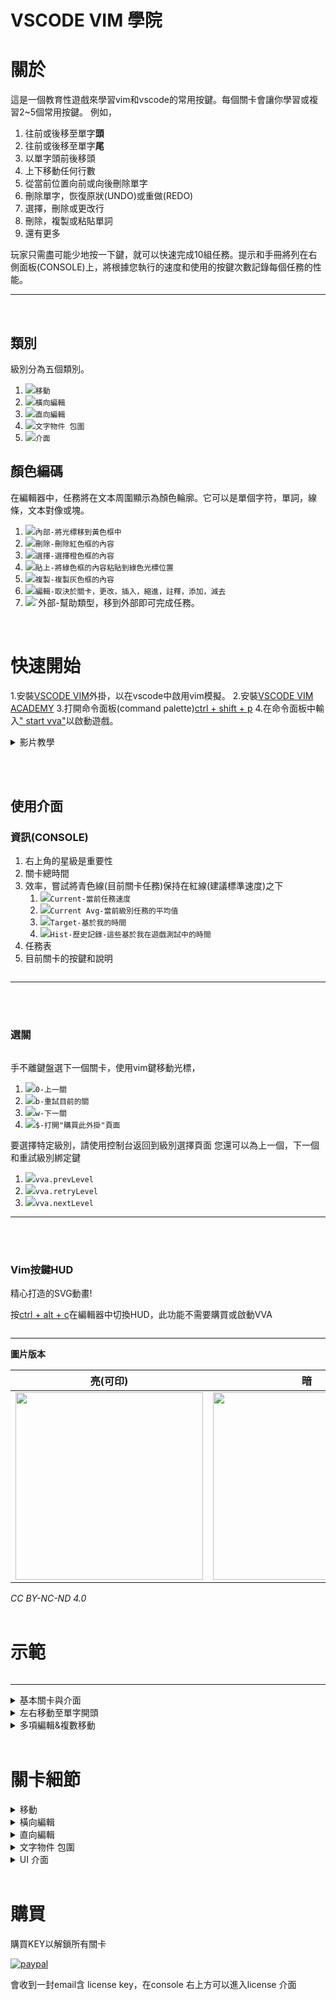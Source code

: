 <div align ="center">
      <img alt ="" src ="https://kaisunc.github.io/vscodevimacademy/data/images/banner.png" />
</div>

<h1> VSCODE VIM 學院 </h1>


# 關於

這是一個教育性遊戲來學習vim和vscode的常用按鍵。每個關卡會讓你學習或複習2~5個常用按鍵。
例如，

1. 往前或後移至單字**頭**
1. 往前或後移至單字**尾**
1. 以單字頭前後移頭
1. 上下移動任何行數
1. 從當前位置向前或向後刪除單字
1. 刪除單字，恢復原狀(UNDO)或重做(REDO)
1. 選擇，刪除或更改行
1. 刪除，複製或粘貼單詞
1. 還有更多

玩家只需盡可能少地按一下鍵，就可以快速完成10組任務。提示和手冊將列在右側面板(CONSOLE)上，將根據您執行的速度和使用的按鍵次數記錄每個任務的性能。

---

<br>

## 類別
級別分為五個類別。

1. ![](https://via.placeholder.com/15/1589F0/000000?text=+)`移動`
2. ![](https://via.placeholder.com/15/1589F0/000000?text=+)`橫向編輯`
3. ![](https://via.placeholder.com/15/1589F0/000000?text=+)`直向編輯`
4. ![](https://via.placeholder.com/15/1589F0/000000?text=+)`文字物件 包圍`
5. ![](https://via.placeholder.com/15/1589F0/000000?text=+)`介面`

## 顏色編碼
在編輯器中，任務將在文本周圍顯示為顏色輪廓。它可以是單個字符，單詞，線條，文本對像或塊。

1. ![](https://via.placeholder.com/15/f9cc6c/000000?text=+)`內部-將光標移到黃色框中`
1. ![](https://via.placeholder.com/15/fd6883/000000?text=+)`刪除-刪除紅色框的內容`
1. ![](https://via.placeholder.com/15/f38d70/000000?text=+)`選擇-選擇橙色框的內容`
1. ![](https://via.placeholder.com/15/addb78/000000?text=+)`貼上-將綠色框的內容粘貼到綠色光標位置`
1. ![](https://via.placeholder.com/15/e4d2d4/000000?text=+)`複製-複製灰色框的內容`
1. ![](https://via.placeholder.com/15/b267e6/000000?text=+)`編輯-取決於關卡，更改，插入，縮進，註釋，添加，減去`
1. ![](https://via.placeholder.com/15/1589f0/000000?text=+)`外部-幫助類型，移到外部即可完成任務。

<br>

# 快速開始

1.安裝[VSCODE VIM](https://marketplace.visualstudio.com/items?itemName=vscodevim.vim)外掛，以在vscode中啟用vim模擬。
2.安裝[VSCODE VIM ACADEMY](https://marketplace.visualstudio.com/items?itemName=kaisun.vscodevimacademy)
3.打開命令面板(command palette)[ctrl + shift + p]()
4.在命令面板中輸入[" start vva"]()以啟動遊戲。
   <details>
   <summary>
    影片教學
   </summary>

   <img alt ="" src =" https://kaisunc.github.io/vscodevimacademy/data/images/activation.gif" />
   </details>

<br> </br>

## 使用介面

### 資訊(CONSOLE)

1. 右上角的星級是重要性
1. 關卡總時間
1. 效率，嘗試將青色線(目前關卡任務)保持在紅線(建議標準速度)之下
   1. ![](https://via.placeholder.com/15/01B5B8/000000?text=+)`Current-當前任務速度`
   1. ![](https://via.placeholder.com/15/BE9E3B/000000?text=+)`Current Avg-當前級別任務的平均值`
   1. ![](https://via.placeholder.com/15/C64349/000000?text=+)`Target-基於我的時間`
   1. ![](https://via.placeholder.com/15/000000/000000?text=+)`Hist-歷史記錄-這些基於我在遊戲測試中的時間`
1. 任務表
1. 目前關卡的按鍵和說明

<img alt ="" src =" https://kaisunc.github.io/vscodevimacademy/data/images/uiLevelInfo.png" />

---

<br> </br>

### 選關
<img alt ="" src ="https://kaisunc.github.io/vscodevimacademy/data/images/endCursor.gif" />

手不離鍵盤選下一個關卡，使用vim鍵移動光標，

1. ![](https://via.placeholder.com/15/f9cc6c/000000?text=+)`0-上一關`
1. ![](https://via.placeholder.com/15/f9cc6c/000000?text=+)`b-重試目前的關`
1. ![](https://via.placeholder.com/15/f9cc6c/000000?text=+)`w-下一關`
1. ![](https://via.placeholder.com/15/f9cc6c/000000?text=+)`$-打開"購買此外掛"頁面`

要選擇特定級別，請使用控制台返回到級別選擇頁面
您還可以為上一個，下一個和重試級別綁定鍵

1. ![](https://via.placeholder.com/15/f9cc6c/000000?text=+)`vva.prevLevel`
1. ![](https://via.placeholder.com/15/f9cc6c/000000?text=+)`vva.retryLevel`
1. ![](https://via.placeholder.com/15/f9cc6c/000000?text=+)`vva.nextLevel`


---

<br> </br>

### Vim按鍵HUD

精心打造的SVG動畫!

按[ctrl + alt + c]()在編輯器中切換HUD，此功能不需要購買或啟動VVA

<img alt="" src="https://kaisunc.github.io/vscodevimacademy/data/images/cheatSheetsm.gif" />

---

**圖片版本**

|                                                                                               亮(可印)                                                                                               |                                                                                                  暗                                                                                                  |
| :--------------------------------------------------------------------------------------------------------------------------------------------------------------------------------------------------: | :--------------------------------------------------------------------------------------------------------------------------------------------------------------------------------------------------: |
| <a href="https://kaisunc.github.io/vscodevimacademy/data/images/cheatsheetLight.png"><img alt="" width="300" src="https://kaisunc.github.io/vscodevimacademy/data/images/cheatsheetLight.png" /></a> | <a href="https://kaisunc.github.io/vscodevimacademy/data/images/cheatsheetDark.png"> <img alt="" width="300" src="https://kaisunc.github.io/vscodevimacademy/data/images/cheatsheetDark.png" /> </a> |
*CC BY-NC-ND 4.0*
<br></br>

# 示範
<img alt="" src="https://kaisunc.github.io/vscodevimacademy/data/images/quickDemo.gif" />

---

<details>
<summary>
基本關卡與介面
</summary>
<img alt="" src="https://kaisunc.github.io/vscodevimacademy/data/images/basics.gif" />
</details>

<details>
<summary>
左右移動至單字開頭
</summary>
<img alt="" src="https://kaisunc.github.io/vscodevimacademy/data/images/word.gif" />
</details>

<details>
<summary>
多項編輯&複數移動
</summary>
<img alt="" src="https://kaisunc.github.io/vscodevimacademy/data/images/actions_motion.gif" />
</details>

<br>

# 關卡細節

<details>
<summary>
移動
</summary>

1. 左右1
1. 上下1
1. 所有方向
1. 左右2
1. 上下2
1. 單字左右1
1. 單字左右2
1. 單字尾1
1. 複習 - 單字開與尾
1. 行首，行尾，行第一字母
1. 複習 - wb ， 行首，行尾，行第一字母
1. 單字左右3
1. 單字尾2
1. 複習 - WB & ege
1. 頁面頂部和底部
1. 相對上下
1. 複習 - 頁面頂部和底部 ，跳至行
1. 跳至行
1. 複習 - 跳至行，相對行
1. 屏幕的頂部，中間，​​底部
1. 半屏上下
1. 全屏上下
1. 複習 -
1. 上下至章節
1. 轉到下一句
1. 上下至'}'分段
1. 上下至'{'分段
1. 上下至分段
1. 上下至分段
1. 轉到文件百分比
1. 鼠標懸停
1. 下對配對
1. 搜索字母1
1. 單字搜索1
1. 單字搜索2
1. 單字搜索2
1. 跳至定義
1. 書籤
</details>

<details>
<summary>
橫向編輯
</summary>

1. 視覺模式1-選擇並退出
1. 視覺模式2-漸進式選擇
1. 選擇單詞
1. 刪除單詞
1. 貼詞
1. 刪除單詞
1. 複製字詞
1. 更改單詞
1. 替代單詞
1. 重新命名變數/功能/物件
1. 動作+移動
1. 動作+動作
1. 恢復重做
1. 選擇至字母(包含)
1. 選擇至字母(不包含)
1. 刪除和退格
1. 刪除和退格
1. 大小寫
1. 加減1
1. 加減2 - 1-100
1. 插入字符或字
1. 替換字符並替換為
1. 光標處或光標後編輯
1. 插入到EOL和FCOL


</details>

<details>
<summary>
直向編輯
</summary>

1. 選擇行模式1-選擇並退出
1. 選擇行模式2-漸進式選擇
1. 刪除行
1. 複製行
1. 改變行
1. 貼行
1. 插入行
1. 替換行
1. 複習-單行全部
1. 選擇多行
1. 複製多行
1. 插入多行
1. 刪除多行
1. 替換多行
1. 複製行貼上
1. 兩行合一
1. 上下對換行
1. 縮進行
1. 註解行


</details>

<details>
<summary>
文字物件 包圍
</summary>

1. 選擇文字物件
1. 選擇括弧，引號內(包含)
1. 選擇括弧，引號內(不包含)
1. 刪除/改變括弧，引號內(包含)
1. 刪除/改變括弧，引號內(不包含)
1. 增加括弧，引號
1. 刪除括弧，引號
1. 改變括弧，引號
1. 刪除HTML TAG ，內(包含TAG)，內(不包含TAG)

</details>

<details>
<summary>
UI 介面
</summary>

1. 選擇編輯組
1. 左右文件
1. 左右編輯組
1. 快速選擇檔案1-搜尋
1. 快速選擇檔案2-上次開

</details>

<br>

# 購買

購買KEY以解鎖所有關卡

[![paypal](https://www.paypalobjects.com/en_US/TW/i/btn/btn_buynowCC_LG_wCUP.gif)](https://www.paypal.com/cgi-bin/webscr?cmd=_s-xclick&hosted_button_id=7SQ5JH6B6MHFJ)

會收到一封email含 license key，在console 右上方可以進入license 介面
